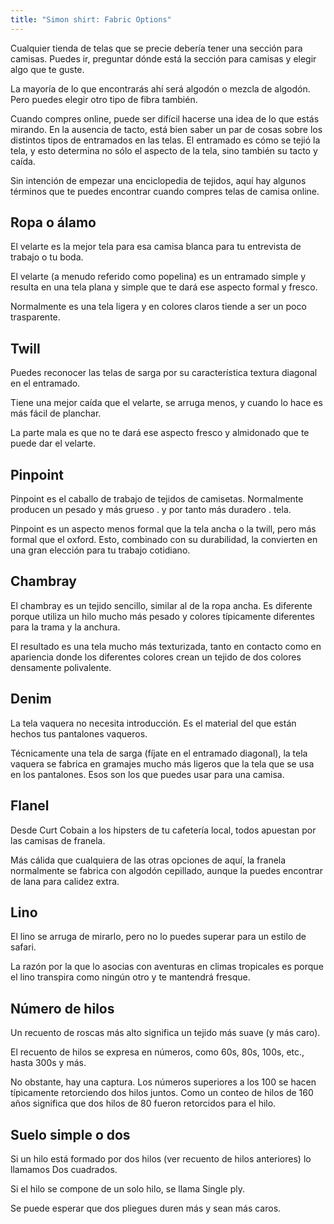 ```yaml
---
title: "Simon shirt: Fabric Options"
---
```


Cualquier tienda de telas que se precie debería tener una sección para camisas. Puedes ir, preguntar dónde está la sección para camisas y elegir algo que te guste.

La mayoría de lo que encontrarás ahí será algodón o mezcla de algodón. Pero puedes elegir otro tipo de fibra también.

Cuando compres online, puede ser difícil hacerse una idea de lo que estás mirando. En la ausencia de tacto, está bien saber un par de cosas sobre los distintos tipos de entramados en las telas. El entramado es cómo se tejió la tela, y esto determina no sólo el aspecto de la tela, sino también su tacto y caída.

Sin intención de empezar una enciclopedia de tejidos, aquí hay algunos términos que te puedes encontrar cuando compres telas de camisa online.

## Ropa o álamo

El velarte es la mejor tela para esa camisa blanca para tu entrevista de trabajo o tu boda.

El velarte (a menudo referido como popelina) es un entramado simple y resulta en una tela plana y simple que te dará ese aspecto formal y fresco.

Normalmente es una tela ligera y en colores claros tiende a ser un poco trasparente.

## Twill

Puedes reconocer las telas de sarga por su característica textura diagonal en el entramado.

Tiene una mejor caída que el velarte, se arruga menos, y cuando lo hace es más fácil de planchar.

La parte mala es que no te dará ese aspecto fresco y almidonado que te puede dar el velarte.

## Pinpoint

Pinpoint es el caballo de trabajo de tejidos de camisetas. Normalmente producen un pesado y más grueso . y por tanto más duradero . tela.

Pinpoint es un aspecto menos formal que la tela ancha o la twill, pero más formal que el oxford. Esto, combinado con su durabilidad, la convierten en una gran elección para tu trabajo cotidiano.

## Chambray

El chambray es un tejido sencillo, similar al de la ropa ancha. Es diferente porque utiliza un hilo mucho más pesado y colores típicamente diferentes para la trama y la anchura.

El resultado es una tela mucho más texturizada, tanto en contacto como en apariencia donde los diferentes colores crean un tejido de dos colores densamente polivalente.

## Denim

La tela vaquera no necesita introducción. Es el material del que están hechos tus pantalones vaqueros.

Técnicamente una tela de sarga (fíjate en el entramado diagonal), la tela vaquera se fabrica en gramajes mucho más ligeros que la tela que se usa en los pantalones. Esos son los que puedes usar para una camisa.

## Flanel

Desde Curt Cobain a los hipsters de tu cafetería local, todos apuestan por las camisas de franela.

Más cálida que cualquiera de las otras opciones de aquí, la franela normalmente se fabrica con algodón cepillado, aunque la puedes encontrar de lana para calidez extra.

## Lino

El lino se arruga de mirarlo, pero no lo puedes superar para un estilo de safari.

La razón por la que lo asocias con aventuras en climas tropicales es porque el lino transpira como ningún otro y te mantendrá fresque.

## Número de hilos

Un recuento de roscas más alto significa un tejido más suave (y más caro).

El recuento de hilos se expresa en números, como 60s, 80s, 100s, etc., hasta 300s y más.

No obstante, hay una captura. Los números superiores a los 100 se hacen típicamente retorciendo dos hilos juntos. Como un conteo de hilos de 160 años significa que dos hilos de 80 fueron retorcidos para el hilo.

## Suelo simple o dos

Si un hilo está formado por dos hilos (ver recuento de hilos anteriores) lo llamamos Dos cuadrados.

Si el hilo se compone de un solo hilo, se llama Single ply.

Se puede esperar que dos pliegues duren más y sean más caros.
